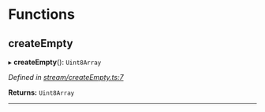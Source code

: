 

# Functions

<a id="createempty"></a>

##  createEmpty

▸ **createEmpty**(): `Uint8Array`

*Defined in [stream/createEmpty.ts:7](https://github.com/polkadot-js/common/blob/8e034bb/packages/trie-codec/src/stream/createEmpty.ts#L7)*

**Returns:** `Uint8Array`

___

